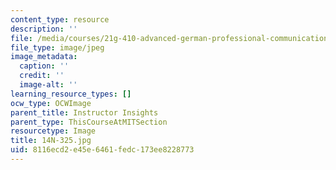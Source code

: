 ```yaml
---
content_type: resource
description: ''
file: /media/courses/21g-410-advanced-german-professional-communication-spring-2017/8116ecd2e45e6461fedc173ee8228773_14N-325.jpg
file_type: image/jpeg
image_metadata:
  caption: ''
  credit: ''
  image-alt: ''
learning_resource_types: []
ocw_type: OCWImage
parent_title: Instructor Insights
parent_type: ThisCourseAtMITSection
resourcetype: Image
title: 14N-325.jpg
uid: 8116ecd2-e45e-6461-fedc-173ee8228773
---
```

